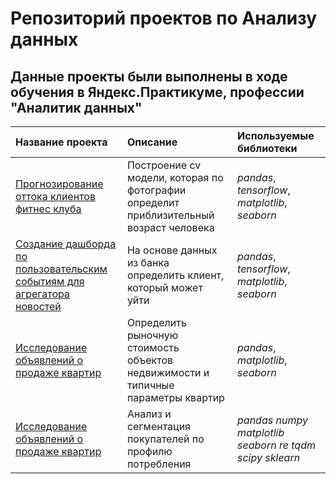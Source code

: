 # Репозиторий проектов по Анализу данных<br>

## Данные проекты были выполнены в ходе обучения в Яндекс.Практикуме, профессии "Аналитик данных"

| Название проекта | Описание | Используемые библиотеки | 
| :---------------------- | :---------------------- | :---------------------- |
| [Прогнозирование оттока клиентов фитнес клуба](FitnessChurn) | Построение cv модели, которая по фотографии определит приблизительный возраст человека| *pandas*, *tensorflow*, *matplotlib*, *seaborn* |
| [Создание дашборда по пользовательским событиям для агрегатора новостей](test) | На основе данных из банка определить клиент, который может уйти|*pandas*, *tensorflow*, *matplotlib*, *seaborn*|
| [Исследование объявлений о продаже квартир](FlatsPrices) | Определить рыночную стоимость объектов недвижимости и типичные параметры квартир|*pandas*, *matplotlib*, *seaborn*|
| [Исследование объявлений о продаже квартир](IdentificationProfiles) | Анализ и сегментация покупателей по профилю потребления |*pandas* *numpy* *matplotlib* *seaborn* *re* *tqdm* *scipy* *sklearn* |
